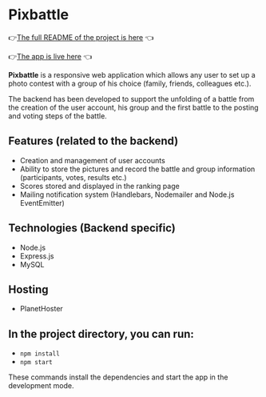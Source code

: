 # Pixbattle

👉[The full README of the project is here](https://github.com/clrko/pixbattle-front) 👈

👉[The app is live here](https://pixbattle.com/) 👈

**Pixbattle** is a responsive web application which allows any user to set up a photo contest with a group of his choice (family, friends, colleagues etc.).

The backend has been developed to support the unfolding of a battle from the creation of the user account, his group and the first battle to the posting and voting steps of the battle.

## Features (related to the backend)

- Creation and management of user accounts
- Ability to store the pictures and record the battle and group information (participants, votes, results etc.)
- Scores stored and displayed in the ranking page
- Mailing notification system (Handlebars, Nodemailer and Node.js EventEmitter)

## Technologies (Backend specific)

- Node.js
- Express.js
- MySQL

## Hosting

- PlanetHoster

## In the project directory, you can run:

- `npm install`
- `npm start`

These commands install the dependencies and start the app in the development mode.
